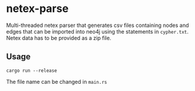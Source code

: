 # netex-parse
Multi-threaded netex parser that generates csv files containing nodes and edges that can be imported into neo4j using the statements in `cypher.txt`.
Netex data has to be provided as a zip file.

## Usage
```
cargo run --release
```
The file name can be changed in `main.rs`

